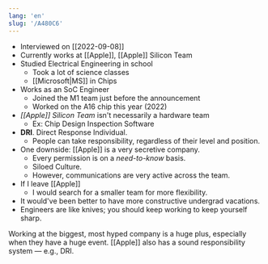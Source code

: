 ```yaml
---
lang: 'en'
slug: '/A480C6'
---
```


- Interviewed on [[2022-09-08]]
- Currently works at [[Apple]], [[Apple]] Silicon Team
- Studied Electrical Engineering in school
  - Took a lot of science classes
  - [[Microsoft|MS]] in Chips
- Works as an SoC Engineer
  - Joined the M1 team just before the announcement
  - Worked on the A16 chip this year (2022)
- _[[Apple]] Silicon Team_ isn't necessarily a hardware team
  - Ex: Chip Design Inspection Software
- **DRI**. Direct Response Individual.
  - People can take responsibility, regardless of their level and position.
- One downside: [[Apple]] is a very secretive company.
  - Every permission is on a _need-to-know_ basis.
  - Siloed Culture.
  - However, communications are very active across the team.
- If I leave [[Apple]]
  - I would search for a smaller team for more flexibility.
- It would've been better to have more constructive undergrad vacations.
- Engineers are like knives; you should keep working to keep yourself sharp.



<Callout type="info" title="I love my job because..." icon="💙">
Working at the biggest, most hyped company is a huge plus, especially when they have a huge event.
[[Apple]] also has a sound responsibility system — e.g., DRI.
</Callout>

